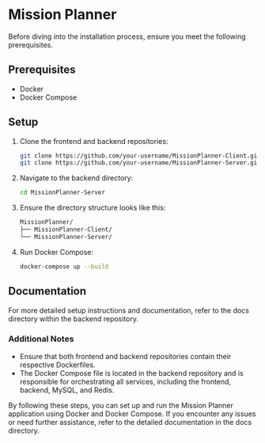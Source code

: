 # Mission Planner

Before diving into the installation process, ensure you meet the following prerequisites.

## Prerequisites

- Docker
- Docker Compose

## Setup

1. Clone the frontend and backend repositories:
   ```sh
   git clone https://github.com/your-username/MissionPlanner-Client.git MissionPlanner-Client
   git clone https://github.com/your-username/MissionPlanner-Server.git MissionPlanner-Server
   ```

2. Navigate to the backend directory:
   ```sh
   cd MissionPlanner-Server
   ```

3. Ensure the directory structure looks like this:
   ```markdown
   MissionPlanner/
   ├── MissionPlanner-Client/
   └── MissionPlanner-Server/
   ```

4. Run Docker Compose:
   ```sh
   docker-compose up --build
   ```

## Documentation

For more detailed setup instructions and documentation, refer to the docs directory within the backend repository.

### Additional Notes

- Ensure that both frontend and backend repositories contain their respective Dockerfiles.
- The Docker Compose file is located in the backend repository and is responsible for orchestrating all services,
  including the frontend, backend, MySQL, and Redis.

By following these steps, you can set up and run the Mission Planner application using Docker and Docker Compose. If you
encounter any issues or need further assistance, refer to the detailed documentation in the docs directory.
